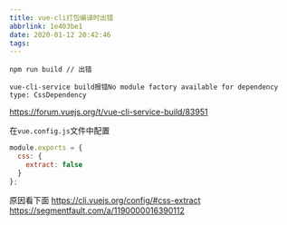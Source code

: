 ```yaml
---
title: vue-cli打包编译时出错
abbrlink: 1e403be1
date: 2020-01-12 20:42:46
tags:
---
```


```shell
npm run build // 出错
```

`vue-cli-service build报错No module factory available for dependency type: CssDependency`

https://forum.vuejs.org/t/vue-cli-service-build/83951

在`vue.config.js`文件中配置

```js
module.exports = {
  css: {
    extract: false
  }
};
```

原因看下面
https://cli.vuejs.org/config/#css-extract
https://segmentfault.com/a/1190000016390112

